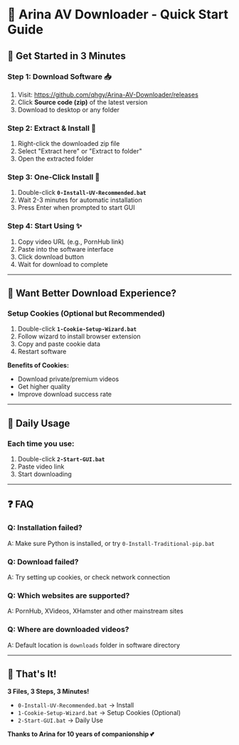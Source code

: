 # 🌸 Arina AV Downloader - Quick Start Guide

## 🎯 Get Started in 3 Minutes

### Step 1: Download Software 📥
1. Visit: https://github.com/qhgy/Arina-AV-Downloader/releases
2. Click **Source code (zip)** of the latest version
3. Download to desktop or any folder

### Step 2: Extract & Install 📂
1. Right-click the downloaded zip file
2. Select "Extract here" or "Extract to folder"
3. Open the extracted folder

### Step 3: One-Click Install 🚀
1. Double-click **`0-Install-UV-Recommended.bat`**
2. Wait 2-3 minutes for automatic installation
3. Press Enter when prompted to start GUI

### Step 4: Start Using ✨
1. Copy video URL (e.g., PornHub link)
2. Paste into the software interface
3. Click download button
4. Wait for download to complete

---

## 🍪 Want Better Download Experience?

### Setup Cookies (Optional but Recommended)
1. Double-click **`1-Cookie-Setup-Wizard.bat`**
2. Follow wizard to install browser extension
3. Copy and paste cookie data
4. Restart software

**Benefits of Cookies:**
- Download private/premium videos
- Get higher quality
- Improve download success rate

---

## 📱 Daily Usage

### Each time you use:
1. Double-click **`2-Start-GUI.bat`**
2. Paste video link
3. Start downloading

---

## ❓ FAQ

### Q: Installation failed?
A: Make sure Python is installed, or try `0-Install-Traditional-pip.bat`

### Q: Download failed?
A: Try setting up cookies, or check network connection

### Q: Which websites are supported?
A: PornHub, XVideos, XHamster and other mainstream sites

### Q: Where are downloaded videos?
A: Default location is `downloads` folder in software directory

---

## 🎉 That's It!

**3 Files, 3 Steps, 3 Minutes!**

- `0-Install-UV-Recommended.bat` → Install
- `1-Cookie-Setup-Wizard.bat` → Setup Cookies (Optional)
- `2-Start-GUI.bat` → Daily Use

**Thanks to Arina for 10 years of companionship 💕**
